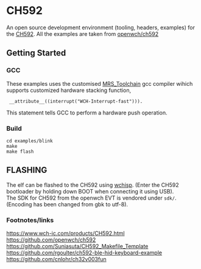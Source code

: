 # CH592

An open source development environment (tooling, headers, examples) for the [CH592](https://www.wch-ic.com/products/CH592.html). All the examples are taken from [openwch/ch592](https://github.com/openwch/ch592)


## Getting Started

### GCC

These examples uses the customised  [MRS_Toolchain](http://file-oss.mounriver.com/tools/MRS_Toolchain_Linux_x64_V1.91.tar.xz) gcc compiler wihich supports customized hardware stacking function,

```
 __attribute__((interrupt("WCH-Interrupt-fast"))).
```
This statement tells GCC to perform a hardware push operation.

### Build

```
cd examples/blink
make
make flash
```

## FLASHING

The elf can be flashed to the CH592 using [wchisp](https://github.com/ch32-rs/wchisp). (Enter the CH592 bootloader by holding down BOOT when connecting it using USB).\
The SDK for CH592 from the openwch EVT is vendored under ``sdk/``. (Encoding has been changed from gbk to utf-8). 

### Footnotes/links

https://www.wch-ic.com/products/CH592.html
https://github.com/openwch/ch592
https://github.com/Suniasuta/CH592_Makefile_Template
https://github.com/rgoulter/ch592-ble-hid-keyboard-example
https://github.com/cnlohr/ch32v003fun
